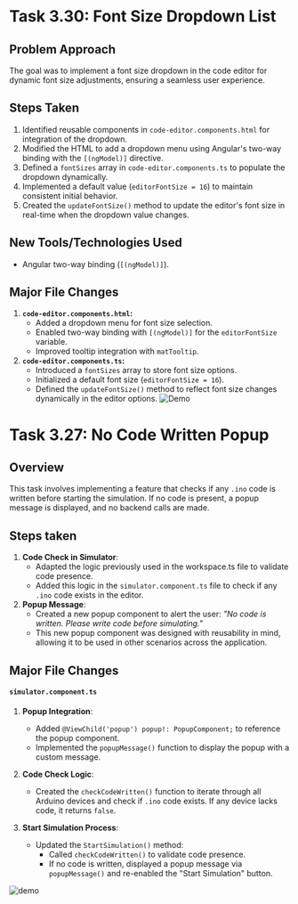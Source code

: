 # Task 3.30: Font Size Dropdown List

## Problem Approach
The goal was to implement a font size dropdown in the code editor for dynamic font size adjustments, ensuring a seamless user experience.

## Steps Taken
1. Identified reusable components in `code-editor.components.html` for integration of the dropdown.
2. Modified the HTML to add a dropdown menu using Angular's two-way binding with the `[(ngModel)]` directive.
3. Defined a `fontSizes` array in `code-editor.components.ts` to populate the dropdown dynamically.
4. Implemented a default value (`editorFontSize = 16`) to maintain consistent initial behavior.
5. Created the `updateFontSize()` method to update the editor's font size in real-time when the dropdown value changes.

## New Tools/Technologies Used
- Angular two-way binding (`[(ngModel)]`).

## Major File Changes
1. **`code-editor.components.html`:**
   - Added a dropdown menu for font size selection.
   - Enabled two-way binding with `[(ngModel)]` for the `editorFontSize` variable.
   - Improved tooltip integration with `matTooltip`.
2. **`code-editor.components.ts`:**
   - Introduced a `fontSizes` array to store font size options.
   - Initialized a default font size (`editorFontSize = 16`).
   - Defined the `updateFontSize()` method to reflect font size changes dynamically in the editor options.
![Demo]([https://imgur.com/your-demo.gif](https://drive.google.com/file/d/1YwH-IE64UW_Y4WpW-gtMB1wpYHiatBup))

# Task 3.27: No Code Written Popup

## Overview
This task involves implementing a feature that checks if any `.ino` code is written before starting the simulation. If no code is present, a popup message is displayed, and no backend calls are made.

## Steps taken
1. **Code Check in Simulator**:
   - Adapted the logic previously used in the workspace.ts file to validate code presence.
   - Added this logic in the `simulator.component.ts` file to check if any `.ino` code exists in the editor.
2. **Popup Message**:
   - Created a new popup component to alert the user: *"No code is written. Please write code before simulating."*
   - This new popup component was designed with reusability in mind, allowing it to be used in other scenarios across the application.

## Major File Changes

#### `simulator.component.ts`
1. **Popup Integration**:
   - Added `@ViewChild('popup') popup!: PopupComponent;` to reference the popup component.
   - Implemented the `popupMessage()` function to display the popup with a custom message.

2. **Code Check Logic**:
   - Created the `checkCodeWritten()` function to iterate through all Arduino devices and check if `.ino` code exists. If any device lacks code, it returns `false`.

3. **Start Simulation Process**:
   - Updated the `StartSimulation()` method:
     - Called `checkCodeWritten()` to validate code presence.
     - If no code is written, displayed a popup message via `popupMessage()` and re-enabled the "Start Simulation" button.

![demo](https://drive.google.com/file/d/1ax_MTzmwRCHX7A6fsovaudVBEESZm3F_/view?usp=drivesdk)

